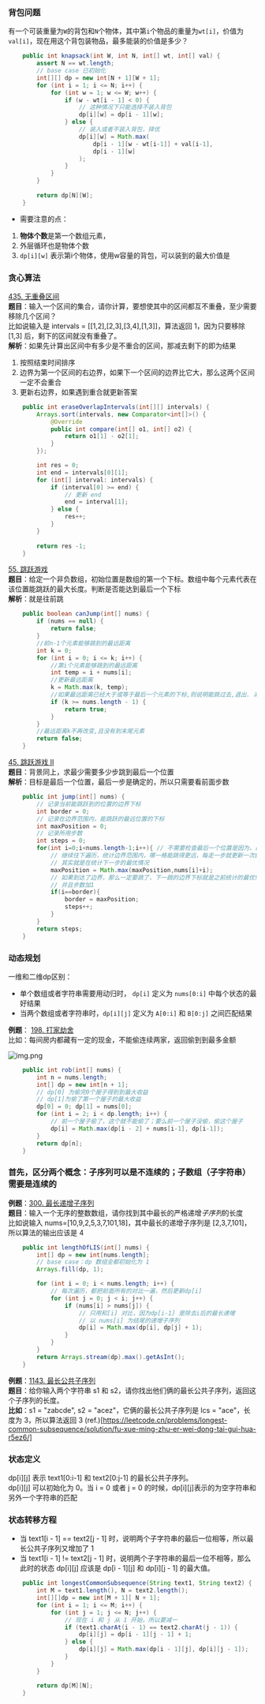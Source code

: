 ### 背包问题
有一个可装重量为`W`的背包和`N`个物体，其中第`i`个物品的重量为`wt[i]`，价值为`val[i]`，现在用这个背包装物品，最多能装的价值是多少？

```java
    public int knapsack(int W, int N, int[] wt, int[] val) {
        assert N == wt.length;
        // base case 已初始化
        int[][] dp = new int[N + 1][W + 1];
        for (int i = 1; i <= N; i++) {
            for (int w = 1; w <= W; w++) {
                if (w - wt[i - 1] < 0) {
                    // 这种情况下只能选择不装入背包
                    dp[i][w] = dp[i - 1][w];
                } else {
                    // 装入或者不装入背包，择优
                    dp[i][w] = Math.max(
                        dp[i - 1][w - wt[i-1]] + val[i-1], 
                        dp[i - 1][w]
                    );
                }
            }
        }
        
        return dp[N][W];
    }
```

- 需要注意的点：
1. **物体个数**是第一个数组元素，
2. 外层循环也是物体个数
3. `dp[i][w]` 表示第i个物体，使用w容量的背包，可以装到的最大价值是

### 贪心算法
[435. 无重叠区间](https://leetcode.cn/problems/non-overlapping-intervals)<br>
**题目**：输入一个区间的集合，请你计算，要想使其中的区间都互不重叠，至少需要移除几个区间？<br>
比如说输入是 intervals = [[1,2],[2,3],[3,4],[1,3]]，算法返回 1，因为只要移除 [1,3] 后，剩下的区间就没有重叠了。<br>
**解析**：如果先计算出区间中有多少是不重合的区间，那减去剩下的即为结果

1. 按照结束时间排序
2. 边界为第一个区间的右边界，如果下一个区间的边界比它大，那么这两个区间一定不会重合
3. 更新右边界，如果遇到重合就更新答案
```java
    public int eraseOverlapIntervals(int[][] intervals) {
        Arrays.sort(intervals, new Comparator<int[]>() {
            @Override
            public int compare(int[] o1, int[] o2) {
                return o1[1] - o2[1];
            }
        });

        int res = 0;
        int end = intervals[0][1];
        for (int[] interval: intervals) {
            if (interval[0] >= end) {
                // 更新 end
                end = interval[1];
            } else {
                res++;
            }
        }
        
        return res -1;
    }
```

[55. 跳跃游戏](https://leetcode.cn/problems/jump-game/)<br>
**题目**：给定一个非负数组，初始位置是数组的第一个下标。数组中每个元素代表在该位置能跳跃的最大长度。判断是否能达到最后一个下标<br>
**解析**：就是往前跳
```java
    public boolean canJump(int[] nums) {
        if (nums == null) {
            return false;
        }
        //前n-1个元素能够跳到的最远距离
        int k = 0;
        for (int i = 0; i <= k; i++) {
            //第i个元素能够跳到的最远距离
            int temp = i + nums[i];
            //更新最远距离
            k = Math.max(k, temp);
            //如果最远距离已经大于或等于最后一个元素的下标,则说明能跳过去,退出. 减少循环
            if (k >= nums.length - 1) {
                return true;
            }
        }
        //最远距离k不再改变,且没有到末尾元素
        return false;
    }
```

[45. 跳跃游戏 II](https://leetcode.cn/problems/jump-game-ii/)<br>
**题目**：背景同上，求最少需要多少步跳到最后一个位置<br>
**解析**：目标是最后一个位置，最后一步是确定的，所以只需要看前面步数<br>

```java
    public int jump(int[] nums) {
        // 记录当前能跳跃到的位置的边界下标
        int border = 0;
        // 记录在边界范围内，能跳跃的最远位置的下标
        int maxPosition = 0;
        // 记录所用步数
        int steps = 0;
        for(int i=0;i<nums.length-1;i++){ // 不需要检查最后一个位置是因为，最后一个位置我们不用跳了已经
            // 继续往下遍历，统计边界范围内，哪一格能跳得更远，每走一步就更新一次能跳跃的最远位置下标
            // 其实就是在统计下一步的最优情况
            maxPosition = Math.max(maxPosition,nums[i]+i);
            // 如果到达了边界，那么一定要跳了，下一跳的边界下标就是之前统计的最优情况maxPosition
            // 并且步数加1
            if(i==border){
                border = maxPosition;
                steps++;
            }
        }
        return steps;
    }
```
### 动态规划
一维和二维dp区别：
* 单个数组或者字符串需要用动归时， `dp[i]` 定义为 `nums[0:i]` 中每个状态的最好结果
* 当两个数组或者字符串时，`dp[i][j]` 定义为 `A[0:i]` 和 `B[0:j]` 之间匹配结果

**例题**： [198. 打家劫舍](https://leetcode.cn/problems/house-robber/)<br>
比如：每间房内都藏有一定的现金，不能偷连续两家，返回偷到到最多金额

![img.png](src/robber.png)

```java
    public int rob(int[] nums) {
        int n = nums.length;
        int[] dp = new int[n + 1];
        // dp[0] 为偷完0个屋子得到到最大收益
        // dp[1]为偷了第一个屋子的最大收益
        dp[0] = 0; dp[1] = nums[0];
        for (int i = 2; i < dp.length; i++) {
            // 前一个屋子偷了，这个就不能偷了；要么前一个屋子没偷，偷这个屋子
            dp[i] = Math.max(dp[i - 2] + nums[i-1], dp[i-1]);
        }
        return dp[n];
    }
```

### 首先，区分两个概念：子序列可以是不连续的；子数组（子字符串）需要是连续的


**例题**：[300. 最长递增子序列](https://leetcode.cn/problems/longest-increasing-subsequence/)<br>
**题目**：输入一个无序的整数数组，请你找到其中最长的严格递增*子序列*的长度<br>
比如说输入 nums=[10,9,2,5,3,7,101,18]，其中最长的递增子序列是 [2,3,7,101]，所以算法的输出应该是 4

```java
    public int lengthOfLIS(int[] nums) {
        int[] dp = new int[nums.length];
        // base case：dp 数组全都初始化为 1
        Arrays.fill(dp, 1);

        for (int i = 0; i < nums.length; i++) {
            // 每次遍历，都把前面所有的对比一遍，然后更新dp[i]
            for (int j = 0; j < i; j++) {
                if (nums[i] > nums[j]) {
                    // 只用和[i] 对比，因为dp[i-1] 是除去i后的最长递增
                    // 以 nums[i] 为结尾的递增子序列
                    dp[i] = Math.max(dp[i], dp[j] + 1);
                }
            }
        }
        return Arrays.stream(dp).max().getAsInt();
    }
```


**例题**：[1143. 最长公共子序列](https://leetcode.cn/problems/longest-common-subsequence/)<br>
**题目**：给你输入两个字符串 s1 和 s2，请你找出他们俩的最长公共子序列，返回这个子序列的长度。<br>
**比如**：s1 = "zabcde", s2 = "acez"，它俩的最长公共子序列是 lcs = "ace"，长度为 3，所以算法返回 3
(ref.)[https://leetcode.cn/problems/longest-common-subsequence/solution/fu-xue-ming-zhu-er-wei-dong-tai-gui-hua-r5ez6/]
### 状态定义
dp[i][j] 表示 text1[0:i-1] 和 text2[0:j-1] 的最长公共子序列。<br>
dp[i][j] 可以初始化为 0。当 i = 0 或者 j = 0 的时候，dp[i][j]表示的为空字符串和另外一个字符串的匹配
### 状态转移方程
* 当 text1[i - 1] == text2[j - 1] 时，说明两个子字符串的最后一位相等，所以最长公共子序列又增加了 1
* 当 text1[i - 1] != text2[j - 1] 时，说明两个子字符串的最后一位不相等，那么此时的状态 dp[i][j] 应该是 dp[i - 1][j] 和 dp[i][j - 1] 的最大值。
```java
    public int longestCommonSubsequence(String text1, String text2) {
        int M = text1.length(), N = text2.length();
        int[][]dp = new int[M + 1][ N + 1];
        for (int i = 1; i <= M; i++) {
            for (int j = 1; j <= N; j++) {
                // 现在 i 和 j 从 1 开始，所以要减一
                if (text1.charAt(i - 1) == text2.charAt(j - 1)) {
                    dp[i][j] = dp[i - 1][j - 1] + 1;
                } else {
                    dp[i][j] = Math.max(dp[i - 1][j], dp[i][j - 1]);
                }
            }
        }

        return dp[M][N];
    }
```
